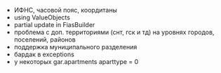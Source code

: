 * ИФНС, часовой пояс, коордитаны
* using ValueObjects
* partial update in FiasBuilder
* проблема с доп. территориями (снт, гск и тд) на уровнях городов, поселений, районов
* поддержка муниципального разделения
* бардак в exceptions
* у некоторых gar.apartments aparttype = 0